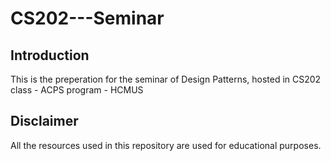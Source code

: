 # CS202---Seminar

## Introduction

This is the preperation for the seminar of Design Patterns, hosted in CS202 class - ACPS program - HCMUS

## Disclaimer 

All the resources used in this repository are used for educational purposes.  